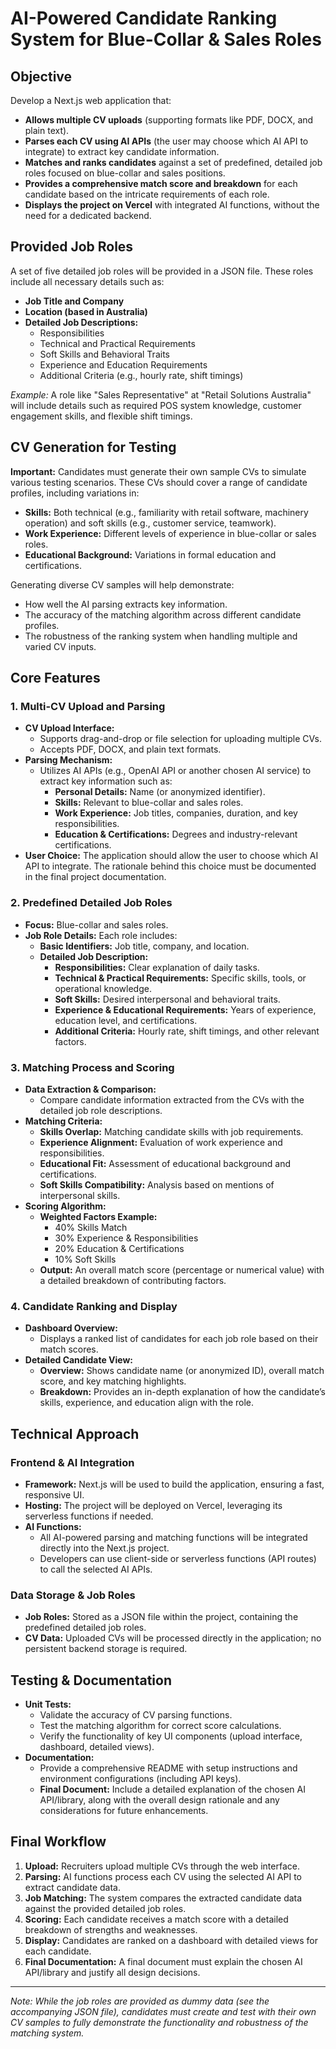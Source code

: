 # AI-Powered Candidate Ranking System for Blue-Collar & Sales Roles

## Objective
Develop a Next.js web application that:
- **Allows multiple CV uploads** (supporting formats like PDF, DOCX, and plain text).
- **Parses each CV using AI APIs** (the user may choose which AI API to integrate) to extract key candidate information.
- **Matches and ranks candidates** against a set of predefined, detailed job roles focused on blue-collar and sales positions.
- **Provides a comprehensive match score and breakdown** for each candidate based on the intricate requirements of each role.
- **Displays the project on Vercel** with integrated AI functions, without the need for a dedicated backend.

## Provided Job Roles
A set of five detailed job roles will be provided in a JSON file. These roles include all necessary details such as:
- **Job Title and Company**
- **Location (based in Australia)**
- **Detailed Job Descriptions:**
  - Responsibilities
  - Technical and Practical Requirements
  - Soft Skills and Behavioral Traits
  - Experience and Education Requirements
  - Additional Criteria (e.g., hourly rate, shift timings)

*Example:* A role like "Sales Representative" at "Retail Solutions Australia" will include details such as required POS system knowledge, customer engagement skills, and flexible shift timings.

## CV Generation for Testing
**Important:** Candidates must generate their own sample CVs to simulate various testing scenarios. These CVs should cover a range of candidate profiles, including variations in:
- **Skills:** Both technical (e.g., familiarity with retail software, machinery operation) and soft skills (e.g., customer service, teamwork).
- **Work Experience:** Different levels of experience in blue-collar or sales roles.
- **Educational Background:** Variations in formal education and certifications.

Generating diverse CV samples will help demonstrate:
- How well the AI parsing extracts key information.
- The accuracy of the matching algorithm across different candidate profiles.
- The robustness of the ranking system when handling multiple and varied CV inputs.

## Core Features

### 1. Multi-CV Upload and Parsing
- **CV Upload Interface:**
  - Supports drag-and-drop or file selection for uploading multiple CVs.
  - Accepts PDF, DOCX, and plain text formats.
- **Parsing Mechanism:**
  - Utilizes AI APIs (e.g., OpenAI API or another chosen AI service) to extract key information such as:
    - **Personal Details:** Name (or anonymized identifier).
    - **Skills:** Relevant to blue-collar and sales roles.
    - **Work Experience:** Job titles, companies, duration, and key responsibilities.
    - **Education & Certifications:** Degrees and industry-relevant certifications.
- **User Choice:** The application should allow the user to choose which AI API to integrate. The rationale behind this choice must be documented in the final project documentation.

### 2. Predefined Detailed Job Roles
- **Focus:** Blue-collar and sales roles.
- **Job Role Details:** Each role includes:
  - **Basic Identifiers:** Job title, company, and location.
  - **Detailed Job Description:**
    - **Responsibilities:** Clear explanation of daily tasks.
    - **Technical & Practical Requirements:** Specific skills, tools, or operational knowledge.
    - **Soft Skills:** Desired interpersonal and behavioral traits.
    - **Experience & Educational Requirements:** Years of experience, education level, and certifications.
    - **Additional Criteria:** Hourly rate, shift timings, and other relevant factors.

### 3. Matching Process and Scoring
- **Data Extraction & Comparison:**
  - Compare candidate information extracted from the CVs with the detailed job role descriptions.
- **Matching Criteria:**
  - **Skills Overlap:** Matching candidate skills with job requirements.
  - **Experience Alignment:** Evaluation of work experience and responsibilities.
  - **Educational Fit:** Assessment of educational background and certifications.
  - **Soft Skills Compatibility:** Analysis based on mentions of interpersonal skills.
- **Scoring Algorithm:**
  - **Weighted Factors Example:**
    - 40% Skills Match
    - 30% Experience & Responsibilities
    - 20% Education & Certifications
    - 10% Soft Skills
  - **Output:** An overall match score (percentage or numerical value) with a detailed breakdown of contributing factors.

### 4. Candidate Ranking and Display
- **Dashboard Overview:**
  - Displays a ranked list of candidates for each job role based on their match scores.
- **Detailed Candidate View:**
  - **Overview:** Shows candidate name (or anonymized ID), overall match score, and key matching highlights.
  - **Breakdown:** Provides an in-depth explanation of how the candidate’s skills, experience, and education align with the role.

## Technical Approach

### Frontend & AI Integration
- **Framework:** Next.js will be used to build the application, ensuring a fast, responsive UI.
- **Hosting:** The project will be deployed on Vercel, leveraging its serverless functions if needed.
- **AI Functions:** 
  - All AI-powered parsing and matching functions will be integrated directly into the Next.js project.
  - Developers can use client-side or serverless functions (API routes) to call the selected AI APIs.

### Data Storage & Job Roles
- **Job Roles:** Stored as a JSON file within the project, containing the predefined detailed job roles.
- **CV Data:** Uploaded CVs will be processed directly in the application; no persistent backend storage is required.

## Testing & Documentation
- **Unit Tests:**
  - Validate the accuracy of CV parsing functions.
  - Test the matching algorithm for correct score calculations.
  - Verify the functionality of key UI components (upload interface, dashboard, detailed views).
- **Documentation:**
  - Provide a comprehensive README with setup instructions and environment configurations (including API keys).
  - **Final Document:** Include a detailed explanation of the chosen AI API/library, along with the overall design rationale and any considerations for future enhancements.

## Final Workflow
1. **Upload:** Recruiters upload multiple CVs through the web interface.
2. **Parsing:** AI functions process each CV using the selected AI API to extract candidate data.
3. **Job Matching:** The system compares the extracted candidate data against the provided detailed job roles.
4. **Scoring:** Each candidate receives a match score with a detailed breakdown of strengths and weaknesses.
5. **Display:** Candidates are ranked on a dashboard with detailed views for each candidate.
6. **Final Documentation:** A final document must explain the chosen AI API/library and justify all design decisions.

---

*Note: While the job roles are provided as dummy data (see the accompanying JSON file), candidates must create and test with their own CV samples to fully demonstrate the functionality and robustness of the matching system.*